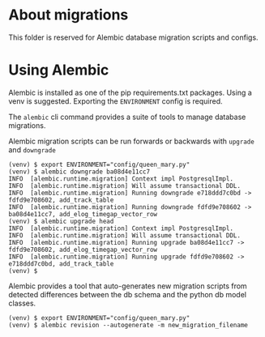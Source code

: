 # About migrations

This folder is reserved for Alembic database migration scripts and configs.

# Using Alembic

Alembic is installed as one of the pip requirements.txt packages. Using a venv is suggested. Exporting the `ENVIRONMENT` config is required.

The `alembic` cli command provides a suite of tools to manage database migrations. 

Alembic migration scripts can be run forwards or backwards with `upgrade` and `downgrade`

```
(venv) $ export ENVIRONMENT="config/queen_mary.py"
(venv) $ alembic downgrade ba08d4e11cc7
INFO  [alembic.runtime.migration] Context impl PostgresqlImpl.
INFO  [alembic.runtime.migration] Will assume transactional DDL.
INFO  [alembic.runtime.migration] Running downgrade e718ddd7c0bd -> fdfd9e708602, add_track_table
INFO  [alembic.runtime.migration] Running downgrade fdfd9e708602 -> ba08d4e11cc7, add_elog_timegap_vector_row
(venv) $ alembic upgrade head
INFO  [alembic.runtime.migration] Context impl PostgresqlImpl.
INFO  [alembic.runtime.migration] Will assume transactional DDL.
INFO  [alembic.runtime.migration] Running upgrade ba08d4e11cc7 -> fdfd9e708602, add_elog_timegap_vector_row
INFO  [alembic.runtime.migration] Running upgrade fdfd9e708602 -> e718ddd7c0bd, add_track_table
(venv) $ 
```

Alembic provides a tool that auto-generates new migration scripts from detected differences between the db schema and the python db model classes.


```
(venv) $ export ENVIRONMENT="config/queen_mary.py"
(venv) $ alembic revision --autogenerate -m new_migration_filename
```
